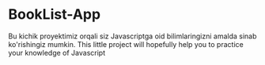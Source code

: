 # BookList-App

Bu kichik proyektimiz orqali siz Javascriptga oid bilimlaringizni amalda sinab ko'rishingiz mumkin. 
This little project will hopefully help you to practice your knowledge of Javascript
